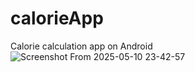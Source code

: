 # calorieApp
Calorie calculation app on Android
![Screenshot From 2025-05-10 23-42-57](https://github.com/user-attachments/assets/b1eab026-c22c-43e8-a258-5f4c6528475f)
